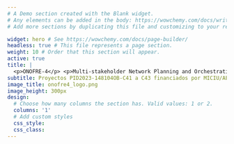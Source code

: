 ```yaml
---
# A Demo section created with the Blank widget.
# Any elements can be added in the body: https://wowchemy.com/docs/writing-markdown-latex/
# Add more sections by duplicating this file and customizing to your requirements.

widget: hero # See https://wowchemy.com/docs/page-builder/
headless: true # This file represents a page section.
weight: 10 # Order that this section will appear.
active: true
title: |
  <p>ONOFRE-4</p> <p>Multi-stakeholder Network Planning and Orchestration for Reliable and Secure Connected Mobility</p>
subtitle: Proyectos PID2023-148104OB-C41 a C43 financiados por MICIU/AEI/10.13039/501100011033 y por FEDER/UE.
image_title: onofre4_logo.png
image_height: 300px
design:
  # Choose how many columns the section has. Valid values: 1 or 2.
  columns: '1'
  # Add custom styles
  css_style:
  css_class:
---
```

